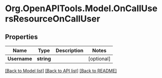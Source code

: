 # Org.OpenAPITools.Model.OnCallUsersResourceOnCallUser
## Properties

Name | Type | Description | Notes
------------ | ------------- | ------------- | -------------
**Username** | **string** |  | [optional] 

[[Back to Model list]](../README.md#documentation-for-models) [[Back to API list]](../README.md#documentation-for-api-endpoints) [[Back to README]](../README.md)

